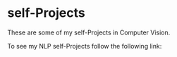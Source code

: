 # self-Projects
These are some of my self-Projects in Computer Vision.

To see my NLP self-Projects follow the following link: 
